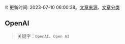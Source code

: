 :alarm_clock: 更新时间: 2023-07-10 06:00:38。[文章来源](/README.md)、[文章分类](/TAGS.md)

## OpenAI


> 关键字：`OpenAI`、`Open AI`



